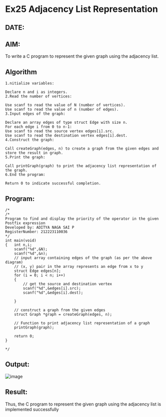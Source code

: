 # Ex25 Adjacency List Representation
## DATE:
## AIM:
To write a C program to represent the given graph using the adjacency list.

## Algorithm
```
1.nitialize variables:

Declare n and i as integers.
2.Read the number of vertices:

Use scanf to read the value of N (number of vertices).
Use scanf to read the value of n (number of edges).
3.Input edges of the graph:

Declare an array edges of type struct Edge with size n.
For each edge i from 0 to n-1:
Use scanf to read the source vertex edges[i].src.
Use scanf to read the destination vertex edges[i].dest.
4.Construct the graph:

Call createGraph(edges, n) to create a graph from the given edges and store the result in graph.
5.Print the graph:

Call printGraph(graph) to print the adjacency list representation of the graph.
6.End the program:

Return 0 to indicate successful completion.
```
## Program:
```
/*
/*
Program to find and display the priority of the operator in the given Postfix expression
Developed by: ADITYA NAGA SAI P
RegisterNumber: 212223110036
*/
int main(void)
{   int n,i;
    scanf("%d",&N);
    scanf("%d",&n);
    // input array containing edges of the graph (as per the above diagram)
    // (x, y) pair in the array represents an edge from x to y
    struct Edge edges[n];
    for (i = 0; i < n; i++)
    {
        // get the source and destination vertex
        scanf("%d",&edges[i].src);
        scanf("%d",&edges[i].dest);
      
    }
   
    // construct a graph from the given edges
    struct Graph *graph = createGraph(edges, n);
 
    // Function to print adjacency list representation of a graph
    printGraph(graph);
 
    return 0;
}
 
*/
```

## Output:
![image](https://github.com/user-attachments/assets/d6b96c78-f264-4d39-8c69-3244003c6919)



## Result:
Thus, the C program to represent the given graph using the adjacency list is implemented successfully
